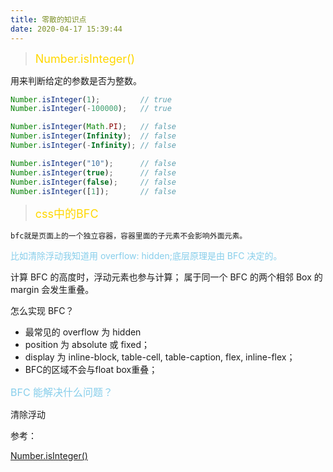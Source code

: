 ```yaml
---
title: 零散的知识点
date: 2020-04-17 15:39:44
---
```


> <font color="gold" size="4">Number.isInteger() </font>

用来判断给定的参数是否为整数。

```js
Number.isInteger(1);         // true
Number.isInteger(-100000);   // true

Number.isInteger(Math.PI);   // false
Number.isInteger(Infinity);  // false
Number.isInteger(-Infinity); // false

Number.isInteger("10");      // false
Number.isInteger(true);      // false
Number.isInteger(false);     // false
Number.isInteger([1]);       // false
```
> <font color="gold" size="4">css中的BFC</font>

<code>bfc就是页面上的一个独立容器，容器里面的子元素不会影响外面元素。</code>

<font color="skyblue">比如清除浮动我知道用 overflow: hidden;底层原理是由 BFC 决定的。</font>

计算 BFC 的高度时，浮动元素也参与计算；
属于同一个 BFC 的两个相邻 Box 的 margin 会发生重叠。

怎么实现 BFC？

+ 最常见的 overflow 为 hidden
+ position 为 absolute 或 fixed；
+ display 为 inline-block, table-cell, table-caption, flex, inline-flex；
+ BFC的区域不会与float box重叠；

<font color="skyblue" size="3">BFC 能解决什么问题？</font>

清除浮动

参考：

[Number.isInteger()](https://developer.mozilla.org/zh-CN/docs/Web/JavaScript/Reference/Global_Objects/Number/isInteger)

